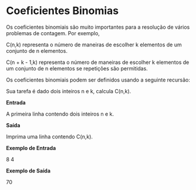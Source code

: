 # Coeficientes Binomias

Os coeficientes binomiais são muito importantes para a resolução de vários problemas de contagem. Por exemplo,

C(n,k) representa o número de maneiras de escolher k elementos de um conjunto de n elementos.

C(n + k - 1,k) representa o número de maneiras de escolher k elementos de um conjunto de n elementos se repetições são permitidas.

Os coeficientes binomiais podem ser definidos usando a seguinte recursão:

Sua tarefa é dado dois inteiros n e k, calcula C(n,k).

**Entrada**

A primeira linha contendo dois inteiros n e k.

**Saída**

Imprima uma linha contendo C(n,k).

**Exemplo de Entrada**

8 4

**Exemplo de Saída**

70